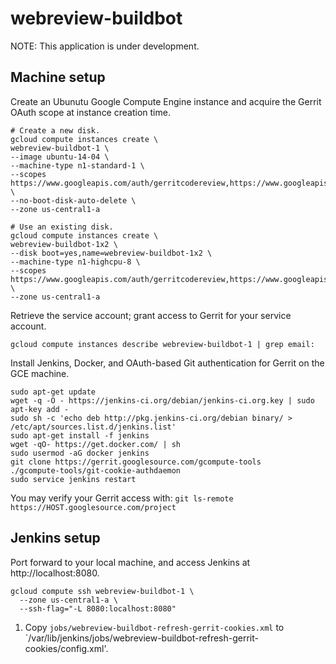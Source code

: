 # webreview-buildbot

NOTE: This application is under development.

## Machine setup

Create an Ubunutu Google Compute Engine instance and acquire the Gerrit OAuth scope at instance creation time.

```
# Create a new disk.
gcloud compute instances create \
webreview-buildbot-1 \
--image ubuntu-14-04 \
--machine-type n1-standard-1 \
--scopes https://www.googleapis.com/auth/gerritcodereview,https://www.googleapis.com/auth/devstorage.read_only,https://www.googleapis.com/auth/computeaccounts.readonly,https://www.googleapis.com/auth/logging.write \
--no-boot-disk-auto-delete \
--zone us-central1-a

# Use an existing disk.
gcloud compute instances create \
webreview-buildbot-1x2 \
--disk boot=yes,name=webreview-buildbot-1x2 \
--machine-type n1-highcpu-8 \
--scopes https://www.googleapis.com/auth/gerritcodereview,https://www.googleapis.com/auth/devstorage.read_only,https://www.googleapis.com/auth/computeaccounts.readonly,https://www.googleapis.com/auth/logging.write \
--zone us-central1-a
```

Retrieve the service account; grant access to Gerrit for your service account.

```
gcloud compute instances describe webreview-buildbot-1 | grep email:
````

Install Jenkins, Docker, and OAuth-based Git authentication for Gerrit on the GCE machine.

```
sudo apt-get update
wget -q -O - https://jenkins-ci.org/debian/jenkins-ci.org.key | sudo apt-key add -
sudo sh -c 'echo deb http://pkg.jenkins-ci.org/debian binary/ > /etc/apt/sources.list.d/jenkins.list'
sudo apt-get install -f jenkins
wget -qO- https://get.docker.com/ | sh
sudo usermod -aG docker jenkins
git clone https://gerrit.googlesource.com/gcompute-tools
./gcompute-tools/git-cookie-authdaemon
sudo service jenkins restart
```

You may verify your Gerrit access with: `git ls-remote https://HOST.googlesource.com/project`

## Jenkins setup

Port forward to your local machine, and access Jenkins at http://localhost:8080.

```
gcloud compute ssh webreview-buildbot-1 \
  --zone us-central1-a \
  --ssh-flag="-L 8080:localhost:8080"
```

1. Copy `jobs/webreview-buildbot-refresh-gerrit-cookies.xml` to `/var/lib/jenkins/jobs/webreview-buildbot-refresh-gerrit-cookies/config.xml'.


